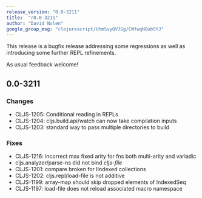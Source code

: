 ```yaml
---
release_version: "0.0-3211"
title:  "r0.0-3211"
author: "David Nolen"
google_group_msg: "clojurescript/UhmSvyQVJGg/CWfwqNOub5YJ"
---
```


This release is a bugfix release addressing some regressions as well
as introducing some further REPL refinements.

As usual feedback welcome!

## 0.0-3211

### Changes
* CLJS-1205: Conditional reading in REPLs
* CLJS-1204: cljs.build.api/watch can now take compilation inputs
* CLJS-1203: standard way to pass multiple directories to build

### Fixes
* CLJS-1216: incorrect max fixed arity for fns both multi-arity and variadic 
* cljs.analyzer/parse-ns did not bind *cljs-file*
* CLJS-1201: compare broken for IIndexed collections
* CLJS-1202: cljs.repl/load-file is not additive
* CLJS-1199: array-map should skip dropped elements of IndexedSeq
* CLJS-1197: load-file does not reload associated macro namespace
